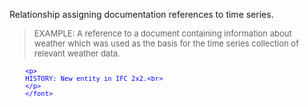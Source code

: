 ﻿Relationship assigning documentation references to time series.

> <font size="-1">EXAMPLE: A reference to a document containing
        information about weather which was used as the basis for 
        the time series collection of relevant weather data.
        </font>

> <font color="#0000FF" size="-1">
		<p>
    	HISTORY: New entity in IFC 2x2.<br>
	    </p>
    	</font>
